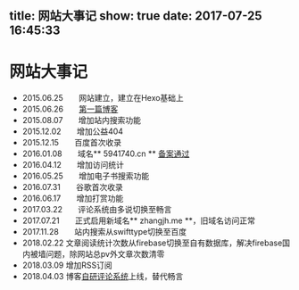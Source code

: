 title: 网站大事记
show: true
date: 2017-07-25 16:45:33
---
# 网站大事记
- 2015.06.25　　网站建立，建立在Hexo基础上
- 2015.06.26　　[第一篇博客](/2015/06/26/beginning/)
- 2015.08.07　　增加站内搜索功能
- 2015.12.02　　增加公益404
- 2015.12.15　　百度首次收录
- 2016.01.08　　域名** 5941740.cn ** [备案通过](2016/01/08/beian/)
- 2016.04.12　　增加访问统计
- 2016.05.25　　增加电子书搜索功能
- 2016.07.31　　谷歌首次收录
- 2016.06.17　　增加打赏功能
- 2017.03.22　　评论系统由多说切换至畅言
- 2017.07.21　　正式启用新域名** zhangjh.me **，旧域名访问正常
- 2017.11.28　　站内搜索从swifttype切换至百度
- 2018.02.22    文章阅读统计次数从firebase切换至自有数据库，解决firebase国内被墙问题，除网站总pv外文章次数清零
- 2018.03.09	增加RSS订阅
- 2018.04.03    博客[自研评论系统](https://github.com/zhangjh/comment)上线，替代畅言

































